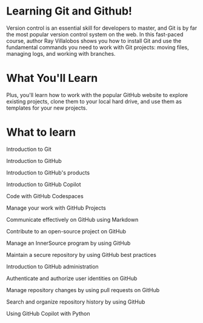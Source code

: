 # Learning Git and Github!

Version control is an essential skill for developers to master, and Git is by far the most popular version control system on the web. In this fast-paced course, author Ray Villalobos shows you how to install Git and use the fundamental commands you need to work with Git projects: moving files, managing logs, and working with branches.

# What You'll Learn

Plus, you'll learn how to work with the popular GitHub website to explore existing projects, clone them to your local hard drive, and use them as templates for your new projects.

# What to learn 

Introduction to Git

Introduction to GitHub

Introduction to GitHub's products

Introduction to GitHub Copilot

Code with GitHub Codespaces

Manage your work with GitHub Projects

Communicate effectively on GitHub using Markdown

Contribute to an open-source project on GitHub

Manage an InnerSource program by using GitHub

Maintain a secure repository by using GitHub best practices

Introduction to GitHub administration

Authenticate and authorize user identities on GitHub

Manage repository changes by using pull requests on GitHub

Search and organize repository history by using GitHub

Using GitHub Copilot with Python
